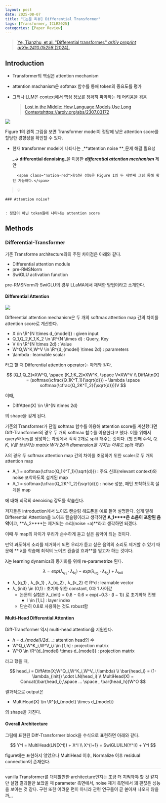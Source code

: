 ```yaml
---
layout: post
date: 2025-08-07
title: "[논문 리뷰] Differential Transformer"
tags: [Transformer, ICLR2025]
categories: [Paper Review]
---
```


> [Ye, Tianzhu, et al. "Differential transformer." ](https://arxiv.org/abs/2410.05258)[_arXiv preprint arXiv:2410.05258_](https://arxiv.org/abs/2410.05258)[ (2024).](https://arxiv.org/abs/2410.05258)



## Introduction

- Transformer의 핵심은 attention mechanism
- attention machanism은 softmax 함수를 통해 token의 중요도를 평가
- 그러나 LLM은 context에서 핵심 정보를 정확히 파악하는 데 어려움을 겪음

	> [Lost in the Middle: How Language Models Use Long Contextshttps://arxiv.org/abs/2307.03172](https://arxiv.org/abs/2307.03172)


![](https://prod-files-secure.s3.us-west-2.amazonaws.com/542b861c-36a8-4051-84e5-8804b6728dba/9083ea56-691a-4752-ae26-47f403431ac8/image.png?X-Amz-Algorithm=AWS4-HMAC-SHA256&X-Amz-Content-Sha256=UNSIGNED-PAYLOAD&X-Amz-Credential=ASIAZI2LB466762RPYS4%2F20250815%2Fus-west-2%2Fs3%2Faws4_request&X-Amz-Date=20250815T080048Z&X-Amz-Expires=3600&X-Amz-Security-Token=IQoJb3JpZ2luX2VjEA8aCXVzLXdlc3QtMiJHMEUCIQC7hsP7ZwDKK0bvc5wMWxwDvb51G53%2BVuc0iB7PtHHxTwIgfmp%2FXnG4xj0XEoc1JskTlCCsZp8DG2%2FgIWG7M%2F80Yjgq%2FwMIWBAAGgw2Mzc0MjMxODM4MDUiDBveFfXCb5NYeoOdxCrcA4BZMiljXh9nujrawuZyhrd9bq5Yao%2BZJ7KlIhAP1SlcH9jswSYL%2BVI2APnb1yz7yeDZS8HGvseb3MTlAZT%2BFd%2Br3npM3MRg85L5Qbj2btPwSxDAIYwR2vS2Yo5MmFGjBN9E%2BoTQUTNoVegC6KupRNFNy1gPfr5ovaT3tmom%2BhoUZbiUYT4x7%2BEgq%2BoX0E%2FXvcq5cKt8O4r88VhplFVqqWBlXUWv40CLrAqP7GCcTTArZmxK9nqBWI5cxAT8Syc5dWZMcRP7QCypjJB0nfE2WlyE%2B4Mg7Fl2tWH%2BbUnNrTLgWQjn84iuWYq28hTY1Nkvb%2BrZ00a0WO%2Bl%2FPr7tzfIGY%2F3SpJSHYUx1XLquvJOfSIY6%2FV23EXDd62KvUxNeqkwLzZnhDB1XKuROuV%2BYZQskHdgTd5knEbsFCnzgZY7Er2N8CYsXipL6%2FqPoEDtgbR19UBeopR6a1tdgquubcLPz6%2FMeyjvsbd2bTFfnRKVtZ%2F1fgw8hIHp0VoUduuOfHJfkJ%2FwPPTpmh7ERDpDcGxoN3aNab8corOo8rNoiXHDYYcV6ZvCuP392ZhMPWGsw8R0NYxUDbLC6pIsyS6lDe3E%2F0B%2BRaAaR%2F5LPN%2B%2FJOW33zfOEdzBvjWr1J6voJyCMPiv%2B8QGOqUBgQCEeQaTjogJ32qoovbWCfWuLo6VqLcblm4wFFzsR5%2BmOCGc2FKWFa50qvWdsT2dnCSu7oSeSzAXHR%2Bp9W60hM2Ab8P8OsaNdEOliduPA9KvT7I5dXdKdQONpKiTVMaDX6%2F1i1Tg11Q1bllt%2B8uSD8ycsDaHZAdV4Ii4I%2BnZ%2FMxDUhXdUgWQuMkch4BopqcFLISdcLjtpjcIU6Okl92w2tn2qhaW&X-Amz-Signature=ea6c306b983ec8c8ca54e36e90b6944e8523ecf1b6f9c8f5ed13d25fccffb42b&X-Amz-SignedHeaders=host&x-amz-checksum-mode=ENABLED&x-id=GetObject)


Figure 1의 왼쪽 그림을 보면 Transformer model이 정답에 낮은 attention score를 할당한 경향성을 확인할 수 있다.

- 현재 transformer model에 나타나는 _**attention noise **_문제 해결 필요성

	_**→ differential denoising**_을 이용한 _**differential attention mechanism**_ 제안


		<span class="notion-red">향상된 성능은 Figure 1의 두 세번째 그림 통해 확인 가능하다.</span>


> 💡 


	### Attention noise?


	: 정답이 아닌 token들에 나타나는 attention score



## Methods



### Differential-Transformer


기존 Transforme architecture와의 주된 차이점은 아래와 같다.

- Differential attention module
- pre-RMSNorm
- SwiGLU activation function

pre-RMSNorm과 SwiGLU의 경우 LLaMA에서 채택한 방법이라고 소개한다.



#### Differential Attention


![](https://prod-files-secure.s3.us-west-2.amazonaws.com/542b861c-36a8-4051-84e5-8804b6728dba/116d70b2-1963-4810-9167-f4c7d8a06e8f/image.png?X-Amz-Algorithm=AWS4-HMAC-SHA256&X-Amz-Content-Sha256=UNSIGNED-PAYLOAD&X-Amz-Credential=ASIAZI2LB466762RPYS4%2F20250815%2Fus-west-2%2Fs3%2Faws4_request&X-Amz-Date=20250815T080048Z&X-Amz-Expires=3600&X-Amz-Security-Token=IQoJb3JpZ2luX2VjEA8aCXVzLXdlc3QtMiJHMEUCIQC7hsP7ZwDKK0bvc5wMWxwDvb51G53%2BVuc0iB7PtHHxTwIgfmp%2FXnG4xj0XEoc1JskTlCCsZp8DG2%2FgIWG7M%2F80Yjgq%2FwMIWBAAGgw2Mzc0MjMxODM4MDUiDBveFfXCb5NYeoOdxCrcA4BZMiljXh9nujrawuZyhrd9bq5Yao%2BZJ7KlIhAP1SlcH9jswSYL%2BVI2APnb1yz7yeDZS8HGvseb3MTlAZT%2BFd%2Br3npM3MRg85L5Qbj2btPwSxDAIYwR2vS2Yo5MmFGjBN9E%2BoTQUTNoVegC6KupRNFNy1gPfr5ovaT3tmom%2BhoUZbiUYT4x7%2BEgq%2BoX0E%2FXvcq5cKt8O4r88VhplFVqqWBlXUWv40CLrAqP7GCcTTArZmxK9nqBWI5cxAT8Syc5dWZMcRP7QCypjJB0nfE2WlyE%2B4Mg7Fl2tWH%2BbUnNrTLgWQjn84iuWYq28hTY1Nkvb%2BrZ00a0WO%2Bl%2FPr7tzfIGY%2F3SpJSHYUx1XLquvJOfSIY6%2FV23EXDd62KvUxNeqkwLzZnhDB1XKuROuV%2BYZQskHdgTd5knEbsFCnzgZY7Er2N8CYsXipL6%2FqPoEDtgbR19UBeopR6a1tdgquubcLPz6%2FMeyjvsbd2bTFfnRKVtZ%2F1fgw8hIHp0VoUduuOfHJfkJ%2FwPPTpmh7ERDpDcGxoN3aNab8corOo8rNoiXHDYYcV6ZvCuP392ZhMPWGsw8R0NYxUDbLC6pIsyS6lDe3E%2F0B%2BRaAaR%2F5LPN%2B%2FJOW33zfOEdzBvjWr1J6voJyCMPiv%2B8QGOqUBgQCEeQaTjogJ32qoovbWCfWuLo6VqLcblm4wFFzsR5%2BmOCGc2FKWFa50qvWdsT2dnCSu7oSeSzAXHR%2Bp9W60hM2Ab8P8OsaNdEOliduPA9KvT7I5dXdKdQONpKiTVMaDX6%2F1i1Tg11Q1bllt%2B8uSD8ycsDaHZAdV4Ii4I%2BnZ%2FMxDUhXdUgWQuMkch4BopqcFLISdcLjtpjcIU6Okl92w2tn2qhaW&X-Amz-Signature=439aa2bdde2befb264dd1f377616f5ac6351d0c90589684c67b663004cf5c0da&X-Amz-SignedHeaders=host&x-amz-checksum-mode=ENABLED&x-id=GetObject)


Differential attention mechanism은 두 개의 softmax attention map 간의 차이를 attention score로 계산한다.

- X \in \R^{N \times d\_{model}} : given input
- Q\_1,Q\_2,K\_1,K\_2 \in \R^{N \times d} : Query, Key
- V \in \R^{N \times 2d} : Value
- W^Q,W^K,W^V \in \R^{d\_{model} \times 2d} : parameters
- \lambda : learnable scalar

라고 할 때 Differential attention operator는 아래와 같다.


$$
[Q_1;Q_2]=XW^Q, \space [K_1;K_2]=XW^K, \space V=XW^V \\
DiffAttn(X) = (softmax(\cfrac{Q_1K^T_1}{\sqrt{d}}) - \lambda \space softmax(\cfrac{Q_2K^T_2}{\sqrt{d}}))V
$$


이때,

- DiffAtten(X) \in \R^{N \times 2d}

의 shape을 갖게 된다.


기존의 Transformer가 단일 softmax 함수를 이용해 attention score를 계산했다면 Diff-Transformer의 경우 두 개의 softmax 함수를 이용한다고 했다. 이를 위해서 query와 key를 생성하는 과정에서 각각 2개로 split 해주는 것이다. <span class="notion-red">(첫 번째 수식, </span><span class="notion-red">_Q, K, V를 생성하는 matrix W가 2d의 dismension을 가지는 이유도 split 때문_</span><span class="notion-red">)</span>


 λ의 경우 두 softmax attention map 간의 차이를 조정하기 위한 scaler로 두 개의 attention map

- A\_1 = softmax(\cfrac{Q\_1K^T\_1}{\sqrt{d}}) : 주요 신호(relevant context)와 noise 포착하도록 설계된 map
- A\_1 = softmax(\cfrac{Q\_2K^T\_2}{\sqrt{d}}) : noise 성분, 패턴 포착하도록 설계된 map 

에 대해 최적의 denoising 강도를 학습한다.


저자들은 introduction에서 노이즈 캔슬링 헤드폰을 예로 들어 설명한다. 쉽게 말해 Differential Attention을 노이즈 캔슬링이라고 생각하면 **A\_1****은 소음이 포함된 음악**이고, **A\_2****는 제거되는 소리(noise +a)**라고 생각하면 되겠다. 


이때 두 map의 차이가 우리가 순수하게 듣고 싶은 음악이 되는 것이다. 


만약 과도하게 소리를 제거하게 되면 우리가 듣고 싶은 음악의 소리도 제거할 수 있기 때문에 ** λ를 학습해 최적의 노이즈 캔슬링 효과**를 얻고자 하는 것이다.


λ는 learning dynamics와 동기화를 위해 re-parametrize 된다.


$$
\lambda = exp(\lambda_{q_1} \cdot \lambda_{k_1}) - exp(\lambda_{q_2} \cdot \lambda_{k_2}) + \lambda_{init}
$$

- λ\_{q\_1} , λ\_{k\_1} , λ\_{q\_2} , λ\_{k\_2} ∈ R^d : learnable vector
- λ\_{init} \in (0,1) : 초기화 위한 constant, 0과 1 사이값
	- 논문의 실험은 λ\_{init} = 0.8 − 0.6 × exp(−0.3 · (l − 1)) 로 초기화해 진행
		- l \in [1,L] : layer index
	- 단순히 0.8로 사용하는 것도 robust함


#### **Multi-Head Differential Attention**


Diff-Transformer 역시 multi-head attention을 지원한다.

- _h = d\_{model}/2d__ _: attention head의 수
- W^Q\_i,W^K\_i,W^V\_i,i \in [1,h] : projection matrix
- W^O \in \R^{d\_{model} \times d\_{model}} : projection matrix

라고 했을 때,


$$
head_i = DiffAttn(X;W^Q_i,W^K_i,W^V_i,\lambda) \\
\bar{head_i} = (1-\lambda_{init}) \cdot LN(head_i) \\
MultiHead(X) = Concat(\bar{head_i},\space ... \space , \bar{head_h})W^O
$$


결과적으로 output은

- MultiHead(X) \in \R^{d\_{model} \times d\_{model}}

의 shape을 가진다.



#### Overall Architecture


그림에 표현된 Diff-Transformer block을 수식으로 표현하면 아래와 같다.


$$
Y^l = MultiHead(LN(X^l)) + X^l \\
X^{l+1} = SwiGLU(LN(Y^l)) + Y^l
$$


figure에는 표현하지 않았으나 MultiHead 이후, Normalize 이후 residual connection이 존재한다.


---


vanilla Transformer를 대체할만한 architecture인지는 조금 더 지켜봐야 할 것 같지만 실험 결과들만 보았을 때 parameter 측면에서, noise 제거 측면에서 꽤 괜찮은 성능을 보이는 것 같다. 구현 또한 어려운 편이 아니라 관련 연구들이 곧 쏟아져 나오지 않을까,,,

